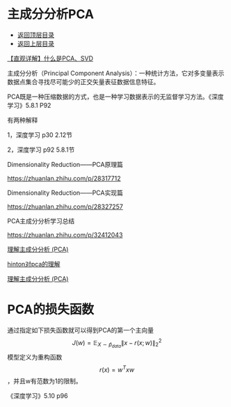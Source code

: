 # 主成分分析PCA

* [返回顶层目录](../../SUMMARY.md#目录)
* [返回上层目录](feature-engineering.md)



[【直观详解】什么是PCA、SVD](https://mp.weixin.qq.com/s?__biz=MzI4MDYzNzg4Mw==&mid=2247486147&idx=1&sn=ae6c99fbd00c9ea7de31d691472dd21c&chksm=ebb43217dcc3bb01fe10d278b51fd44777a6c00ce95107698d6ab4df021856b3885154c07b0b&mpshare=1&scene=1&srcid=12267viOFiJ7XY3qIl9gSt89#rd)

主成分分析（Principal Component Analysis）：一种统计方法，它对多变量表示数据点集合寻找尽可能少的正交矢量表征数据信息特征。

PCA既是一种压缩数据的方式，也是一种学习数据表示的无监督学习方法。《深度学习》5.8.1 P92

有两种解释

1，深度学习 p30 2.12节

2，深度学习 p92 5.8.1节



Dimensionality Reduction——PCA原理篇

https://zhuanlan.zhihu.com/p/28317712

Dimensionality Reduction——PCA实现篇

https://zhuanlan.zhihu.com/p/28327257



PCA主成分分析学习总结

https://zhuanlan.zhihu.com/p/32412043



[理解主成分分析 (PCA)](https://mp.weixin.qq.com/s?__biz=MzU4MjQ3MDkwNA==&mid=2247484754&idx=1&sn=b2c0d6798f44e13956bb42373e51d18c&chksm=fdb698c5cac111d3e3dca24c50aafbfb61e5b05c5df5b603067bb7edec8db049370b73046b24&mpshare=1&scene=1&srcid=06081PBJlyXnPpa3Clj5AOCM#rd)



[hinton对pca的理解](https://www.zhihu.com/question/30094611/answer/275172932)



[理解主成分分析 (PCA)](https://mp.weixin.qq.com/s?__biz=MzU4MjQ3MDkwNA==&mid=2247484754&idx=1&sn=b2c0d6798f44e13956bb42373e51d18c&chksm=fdb698c5cac111d3e3dca24c50aafbfb61e5b05c5df5b603067bb7edec8db049370b73046b24&scene=21#wechat_redirect)



# PCA的损失函数

通过指定如下损失函数就可以得到PCA的第一个主向量
$$
J(w)=\mathbb{E}_{X\sim \hat{p}_{data}}\left \|x-r(x;w) \right \|^2_2
$$
模型定义为重构函数
$$
r(x)=w^Txw
$$
，并且w有范数为1的限制。

《深度学习》5.10 p96